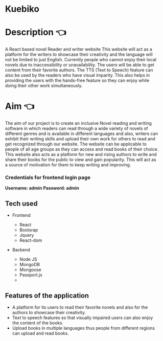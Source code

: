 # Kuebiko
# Description :point_left:
A React based novel Reader and writer website
This website will act as a platform for the writers to showcase their creativity and the
language will not be limited to just English. Currently people who cannot enjoy their
local novels due to inaccessibility or unavailability. The users will be able to get content
from their favorite authors.
The TTS (Text to Speech) feature can also be used by the readers who have visual
imparity. This also helps in providing the users with the hands-free feature so they
can enjoy while doing their other work simultaneously.
# Aim :point_left:
The aim of our project is to create an inclusive Novel reading and writing
software in which readers can read through a wide variety of novels of different
genres and is available in different languages and also, writers can exhibit their
writing skills and upload their own work for others to read and get recognized
through our website. The website can be applicable to people of all age groups
as they can access and read books of their choice. This website also acts as a
platform for new and rising authors to write and share their books for the public
to view and gain popularity. This will act as a source of motivation for them to
keep writing and improving.
### Credentials for frontend login page
**Username: admin**
**Password: admin**

## Tech used 

- Frontend
  - React
  - Bootsrap
  - Jquery
  - React-dom
  
 - Backend 
    - Node JS
    - MongoDB
    - Mongoose
    - Passport.js
    - 
## Features of the application
- A platform for its users to read their favorite novels and also for the authors to showcase their creativity.
- Text to speech features so that visually impaired users can also enjoy the content of the books.
- Upload books in multiple languages thus people from different regions can upload and read books.




